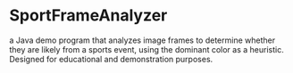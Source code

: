 # SportFrameAnalyzer
a Java demo program that analyzes image frames to determine whether they are likely from a sports event, using the dominant color as a heuristic. Designed for educational and demonstration purposes.

